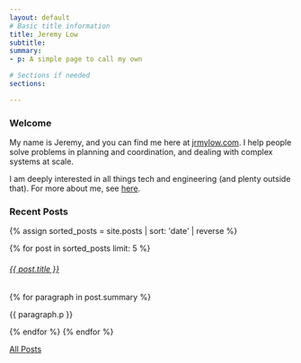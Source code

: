 ```yaml
---
layout: default
# Basic title information
title: Jeremy Low
subtitle: 
summary: 
- p: A simple page to call my own

# Sections if needed
sections:

---
```


### Welcome
My name is Jeremy, and you can find me here at [jrmylow.com]({{site.url}}). I help people solve problems in planning and coordination, and dealing with complex systems at scale.

I am deeply interested in all things tech and engineering (and plenty outside that). For more about me, see [here](/about).

<!-- My essays are [here](/essays). -->

### Recent Posts
<!-- The essays I have enjoyed the most are [here](). If you are looking for all posts instead, follow [this](). -->
{% assign sorted_posts = site.posts | sort: 'date' | reverse %}

{% for post in sorted_posts limit: 5 %}
<h6><a href="{{ post.url }}">{{ post.title }}</a></h6>
{% for paragraph in post.summary %}
<p>{{ paragraph.p }}</p>
{% endfor %}
{% endfor %}

<a href="#">All Posts</a>

